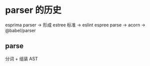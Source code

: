 # parser 的历史

esprima parser -> 形成 estree 标准 -> eslint espree parse -> acorn -> @babel/parser

## parse

分词 + 组装 AST
